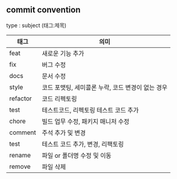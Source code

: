 ## commit convention
type : subject (태그:제목)

| 태그 | 의미 |
| --- | --- |
| feat | 새로운 기능 추가 |
| fix | 버그 수정 |
| docs | 문서 수정 |
| style | 코드 포맷팅, 세미콜론 누락, 코드 변경이 없는 경우 |
| refactor | 코드 리펙토링 |
| test | 테스트코드, 리펙토링 테스트 코드 추가 |
| chore | 빌드 업무 수정, 패키지 매니저 수정 |
| comment | 주석 추가 및 변경 |
| test | 테스트 코드 추가, 변경, 리팩토링 |
| rename | 파일 or 폴더명 수정 및 이동 |
| remove | 파일 삭제 |